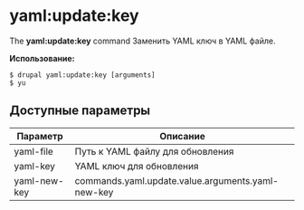# yaml:update:key
The **yaml:update:key** command Заменить YAML ключ в YAML файле.

**Использование:**
```
$ drupal yaml:update:key [arguments] 
$ yu  
```

## Доступные параметры
Параметр | Описание
---------|-------------
yaml-file | Путь к YAML файлу для обновления
yaml-key | YAML ключ для обновления
yaml-new-key | commands.yaml.update.value.arguments.yaml-new-key
